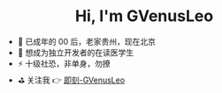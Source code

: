 <div align="center">
  <h1>Hi, I'm GVenusLeo</h1>
</div>

- 🔭 已成年的 00 后，老家贵州，现在北京
- 🌱 想成为独立开发者的在读医学生
- ⚡ 十级社恐，非单身，勿撩
- ⛳ 关注我 👉 [即刻-GVenusLeo](https://web.okjike.com/u/561f7160-d58c-4156-ab66-a103c9955e52)
